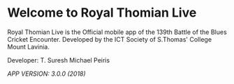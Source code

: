 # Welcome to Royal Thomian Live

Royal Thomian Live is the Official mobile app of the 139th Battle of the Blues Cricket Encounter. Developed by the ICT Society of S.Thomas' College Mount Lavinia.

Developer: T. Suresh Michael Peiris

*APP VERSION: 3.0.0 (2018)*
